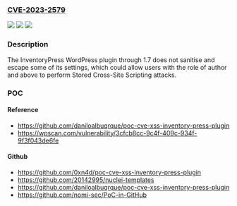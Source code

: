### [CVE-2023-2579](https://cve.mitre.org/cgi-bin/cvename.cgi?name=CVE-2023-2579)
![](https://img.shields.io/static/v1?label=Product&message=InventoryPress&color=blue)
![](https://img.shields.io/static/v1?label=Version&message=n%2Fa&color=blue)
![](https://img.shields.io/static/v1?label=Vulnerability&message=CWE-79%20Cross-Site%20Scripting%20(XSS)&color=brighgreen)

### Description

The InventoryPress WordPress plugin through 1.7 does not sanitise and escape some of its settings, which could allow users with the role of author and above to perform Stored Cross-Site Scripting attacks.

### POC

#### Reference
- https://github.com/daniloalbuqrque/poc-cve-xss-inventory-press-plugin
- https://wpscan.com/vulnerability/3cfcb8cc-9c4f-409c-934f-9f3f043de6fe

#### Github
- https://github.com/0xn4d/poc-cve-xss-inventory-press-plugin
- https://github.com/20142995/nuclei-templates
- https://github.com/daniloalbuqrque/poc-cve-xss-inventory-press-plugin
- https://github.com/nomi-sec/PoC-in-GitHub

